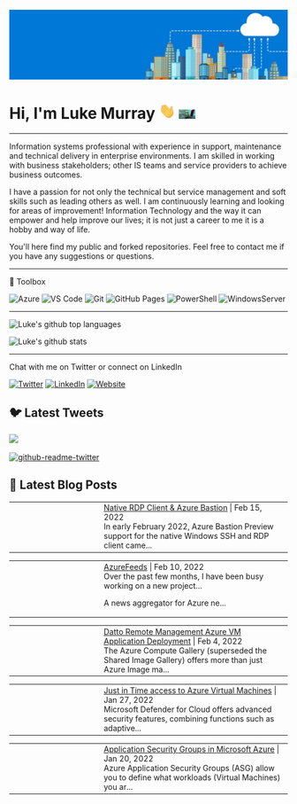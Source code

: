 ![11-background (1)](https://raw.githubusercontent.com/lukemurraynz/lukemurraynz/master/azurebanner.jpg)

# Hi, I'm Luke Murray <img src="https://raw.githubusercontent.com/lukemurraynz/lukemurraynz/master/wave.gif" width="30px"> <img src="https://raw.githubusercontent.com/lukemurraynz/lukemurraynz/master/computer-internet.gif " width="30px">

---

Information systems professional with experience in support, maintenance and technical delivery in enterprise environments. I am skilled in working with business stakeholders; other IS teams and service providers to achieve business outcomes. 

I have a passion for not only the technical but service management and soft skills such as leading others as well. I am continuously learning and looking for areas of improvement! Information Technology and the way it can empower and help improve our lives; it is not just a career to me it is a hobby and way of life.

You'll here find my public and forked repositories. Feel free to contact me if you have any suggestions or questions.

---

🧰 Toolbox
<!--Toolbox icons -->
![Azure](https://img.shields.io/badge/azure-%230072C6.svg?style=for-the-badge&logo=azure-devops&logoColor=white)
![VS Code](https://img.shields.io/badge/VS%20Code-007ACC.svg?&style=for-the-badge&logo=visual-studio-code&logoColor=white)
![Git](https://img.shields.io/badge/git-%3776AB.svg?style=for-the-badge&logo=git&logoColor=white&color=F05032)
![GitHub Pages](https://img.shields.io/badge/githubpages-%3776AB.svg?style=for-the-badge&logo=git&logoColor=white&color=F05032)
![PowerShell](https://img.shields.io/badge/microsoft-powershell.svg?style=for-the-badge&logo=powershell&color=FFFFFF)
![WindowsServer](https://img.shields.io/badge/microsoft-windows.svg?style=for-the-badge&logo=windows&color=000000)

---

![Luke's github top languages](https://github-readme-stats.vercel.app/api/top-langs/?username=lukemurraynz&show_icons=true&langs_count=8)

![Luke's github stats](https://github-readme-stats.vercel.app/api?username=lukemurraynz&show_icons=true&count_private=true)

---

Chat with me on Twitter or connect on LinkedIn
<p align="left">
	<a href="https://twitter.com/lukemurraynz"><img src="https://img.shields.io/twitter/follow/lukemurraynz?label=Twitter&style=social" alt="Twitter"></a>
	<a href="https://www.linkedin.com/in/ljmurray/"><img src="https://img.shields.io/badge/LinkedIn--_.svg?style=social&logo=linkedin" alt="LinkedIn"></a>
	<a href="https://luke.geek.nz"><img alt="Website" src="https://img.shields.io/website?down_color=lightgrey&down_message=offline&up_color=blue&up_message=online&url=https%3A%2F%2Fluke.geek.nz%2F"></a>
	</p>

## 🐦 Latest Tweets

[<img src="https://img.shields.io/badge/-Follow-blue?style=for-the-badge&logo=twitter&logoColor=white"/>](https://twitter.com/lukemurraynz?ref_src=twsrc%5Etfw")

[![github-readme-twitter](https://github-readme-twitter.gazf.vercel.app/api?id=lukemurraynz&layout=wide)](https://github.com/gazf/github-readme-twitter)

## 📝 Latest Blog Posts
<!-- BLOG-POST-LIST:START --><table style="width:100%"><tr><td style="width:150px"><a href="https://luke.geek.nz/azure/native-rdp-client-azure-bastion/"></a></td><td><a href="https://luke.geek.nz/azure/native-rdp-client-azure-bastion/">Native RDP Client & Azure Bastion</a> | Feb 15, 2022 <br> In early February 2022, Azure Bastion Preview support for the native Windows SSH and RDP client came...</td></tr></table>
<table style="width:100%"><tr><td style="width:150px"><a href="https://luke.geek.nz/azure/azurefeeds/"></a></td><td><a href="https://luke.geek.nz/azure/azurefeeds/">AzureFeeds</a> | Feb 10, 2022 <br> Over the past few months, I have been busy working on a new project…

A news aggregator for Azure ne...</td></tr></table>
<table style="width:100%"><tr><td style="width:150px"><a href="https://luke.geek.nz/azure/azure-vm-application-deployment/"></a></td><td><a href="https://luke.geek.nz/azure/azure-vm-application-deployment/">Datto Remote Management Azure VM Application Deployment</a> | Feb 4, 2022 <br> The Azure Compute Gallery (superseded the Shared Image Gallery) offers more than just Azure Image ma...</td></tr></table>
<table style="width:100%"><tr><td style="width:150px"><a href="https://luke.geek.nz/azure/just-in-time-access-to-azure-virtual-machines/"></a></td><td><a href="https://luke.geek.nz/azure/just-in-time-access-to-azure-virtual-machines/">Just in Time access to Azure Virtual Machines</a> | Jan 27, 2022 <br> Microsoft Defender for Cloud offers advanced security features, combining functions such as adaptive...</td></tr></table>
<table style="width:100%"><tr><td style="width:150px"><a href="https://luke.geek.nz/azure/application-security-groups-in-microsoft-azure/"></a></td><td><a href="https://luke.geek.nz/azure/application-security-groups-in-microsoft-azure/">Application Security Groups in Microsoft Azure</a> | Jan 20, 2022 <br> Azure Application Security Groups (ASG) allow you to define what workloads (Virtual Machines) you ar...</td></tr></table>
<!-- BLOG-POST-LIST:END -->
